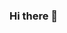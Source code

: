 ### Hi there 👋

<!--
**husnejahan/husnejahan** is a ✨ _special_ ✨ repository because its `README.md` (this file) appears on your GitHub profile.

Here are some ideas to get you started:

- 🔭 I’m currently working on ...

    - Building video analytics platform
    
    - Reseach on computer vision,Medical imaging, video analytics

- 👯 I’m looking to collaborate on ...

   Any Kaggle competition

- 📫 How to reach me: ...

- 😄 Pronouns: ...

- ⚡ Fun fact: ...
-->
